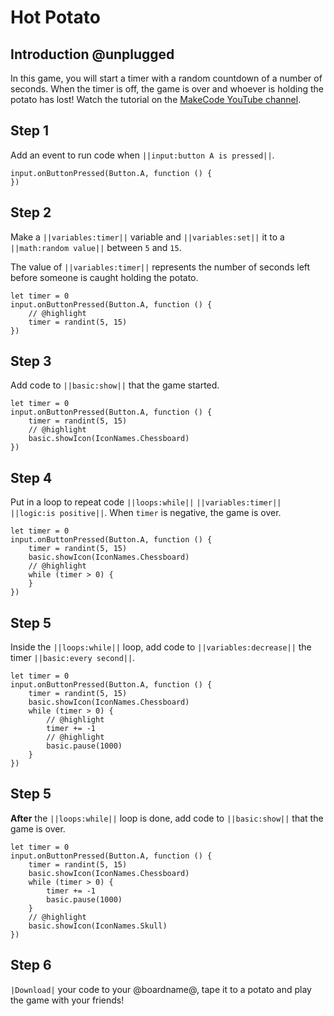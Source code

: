 # Hot Potato

## Introduction @unplugged

In this game, you will start a timer with a random countdown of a number of seconds. When the timer is off, the game is over and whoever is holding the potato has lost!
Watch the tutorial on the [MakeCode YouTube channel](https://youtu.be/xLEy1B_gWKY).

## Step 1

Add an event to run code when ``||input:button A is pressed||``.

```blocks
input.onButtonPressed(Button.A, function () {
})
```

## Step 2

Make a ``||variables:timer||`` variable and ``||variables:set||`` it to
a ``||math:random value||`` between ``5`` and ``15``.

The value of ``||variables:timer||`` represents the number of seconds left before someone is caught holding the potato.

```blocks
let timer = 0
input.onButtonPressed(Button.A, function () {
    // @highlight
    timer = randint(5, 15)
})
```

## Step 3

Add code to ``||basic:show||`` that the game started.

```blocks
let timer = 0
input.onButtonPressed(Button.A, function () {
    timer = randint(5, 15)
    // @highlight
    basic.showIcon(IconNames.Chessboard)
})
```

## Step 4

Put in a loop to repeat code ``||loops:while||``  ``||variables:timer||`` ``||logic:is positive||``. When `timer` is negative, the game is over.


```blocks
let timer = 0
input.onButtonPressed(Button.A, function () {
    timer = randint(5, 15)
    basic.showIcon(IconNames.Chessboard)
    // @highlight
    while (timer > 0) {
    }
})
```

## Step 5

Inside the ``||loops:while||`` loop, add code to ``||variables:decrease||`` the timer ``||basic:every second||``.

```blocks
let timer = 0
input.onButtonPressed(Button.A, function () {
    timer = randint(5, 15)
    basic.showIcon(IconNames.Chessboard)
    while (timer > 0) {
        // @highlight
        timer += -1
        // @highlight
        basic.pause(1000)
    }
})
```

## Step 5

**After** the ``||loops:while||`` loop is done, add code to ``||basic:show||`` that the game is over.

```blocks
let timer = 0
input.onButtonPressed(Button.A, function () {
    timer = randint(5, 15)
    basic.showIcon(IconNames.Chessboard)
    while (timer > 0) {
        timer += -1
        basic.pause(1000)
    }
    // @highlight
    basic.showIcon(IconNames.Skull)
})
```

## Step 6

`|Download|` your code to your @boardname@, tape it to a potato and play the game with your friends!
